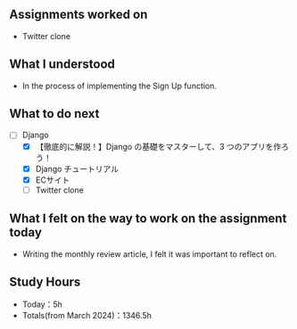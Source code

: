## Assignments worked on

- Twitter clone

## What I understood

- In the process of implementing the Sign Up function.

## What to do next

- [ ]  Django
    - [x]  【徹底的に解説！】Django の基礎をマスターして、3 つのアプリを作ろう！
    - [x]  Django チュートリアル
    - [x]  ECサイト
    - [ ]  Twitter clone

## What I felt on the way to work on the assignment today

- Writing the monthly review article, I felt it was important to reflect on.

## Study Hours

- Today：5h
- Totals(from March 2024)：1346.5h